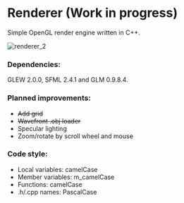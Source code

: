 # Renderer (Work in progress)
Simple OpenGL render engine written in C++.

![renderer_2](https://user-images.githubusercontent.com/7816647/28494808-2bf6fb9e-6f31-11e7-89ef-f17cc0a6f41e.png)

### Dependencies:
GLEW 2.0.0, SFML 2.4.1 and GLM 0.9.8.4.

### Planned improvements:
* ~~Add grid~~
* ~~Wavefront .obj loader~~
* Specular lighting
* Zoom/rotate by scroll wheel and mouse 

### Code style:
* Local variables: camelCase
* Member variables: m_camelCase
* Functions: camelCase
* .h/.cpp names: PascalCase

